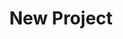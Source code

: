 ---
description: Creation of a new data project
id_: newproject
issues:
- num: 36
  title: Portfolio Financial Forum
  url: https://github.com/sscu-budapest/sscu-budapest.github.io/issues/36
- num: 60
  title: polygons of hungarian election zones
  url: https://github.com/sscu-budapest/sscu-budapest.github.io/issues/60
- num: 13
  title: Twitter Academic API
  url: https://github.com/sscu-budapest/sscu-budapest.github.io/issues/13
- num: 58
  title: ingatlan.com dataset
  url: https://github.com/sscu-budapest/sscu-budapest.github.io/issues/58
- num: 75
  title: GTFS dataset
  url: https://github.com/sscu-budapest/sscu-budapest.github.io/issues/75
- num: 41
  title: Python Package Index
  url: https://github.com/sscu-budapest/sscu-budapest.github.io/issues/41
- num: 44
  title: Movie Dialogue and Closed Caption Data
  url: https://github.com/sscu-budapest/sscu-budapest.github.io/issues/44
- num: 16
  title: GitHub Collaboration Information
  url: https://github.com/sscu-budapest/sscu-budapest.github.io/issues/16
layout: label
parent: Reports
title: New Project
---